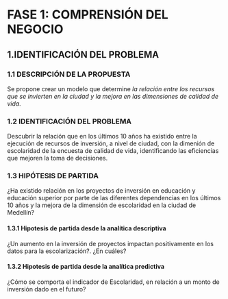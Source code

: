 # FASE 1: COMPRENSIÓN DEL NEGOCIO

## 1.IDENTIFICACIÓN DEL PROBLEMA
 ### 1.1 DESCRIPCIÓN DE LA PROPUESTA
Se propone crear un modelo que determine *la relación entre los recursos que se invierten en la ciudad y la mejora en las dimensiones de calidad de vida.*
 ### 1.2 IDENTIFICACIÓN DEL PROBLEMA
Descubrir la relación que en los últimos 10 años ha existido entre la ejecución de recursos de inversión, a nivel de ciudad, con la dimenión de escolaridad de la encuesta de calidad de vida, identificando las eficiencias que mejoren la toma de decisiones.
 ### 1.3 HIPÓTESIS DE PARTIDA
 ¿Ha existido relación en los proyectos de inversión en educación y educación superior por parte de las diferentes dependencias en los últimos 10 años y la mejora de la dimensión de escolaridad en la ciudad de Medellín?
  #### 1.3.1 Hipotesis de partida desde la analítica descriptiva
   ¿Un aumento en la inversión de proyectos impactan positivamente en los datos para la escolarización?. ¿En cuáles?
  #### 1.3.2 Hipotesis de partida desde la analítica predictiva
  ¿Cómo se comporta el indicador de Escolaridad, en relación a un monto de inversión dado en el futuro?

